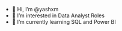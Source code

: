 - 👋 Hi, I’m @yashxm
- 👀 I’m interested in Data Analyst Roles
- 🌱 I’m currently learning SQL and Power BI

<!---
yashxm/yashxm is a ✨ special ✨ repository because its `README.md` (this file) appears on your GitHub profile.
You can click the Preview link to take a look at your changes.
--->
